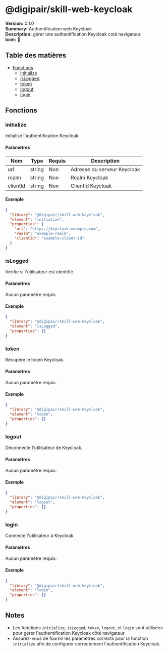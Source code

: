 # @digipair/skill-web-keycloak

**Version:** 0.1.0  
**Summary:** Authentification web Keycloak  
**Description:** gérer une authentification Keycloak coté navigateur.  
**Icon:** 🔑

## Table des matières

- [Fonctions](#fonctions)
  - [initialize](#initialize)
  - [isLogged](#islogged)
  - [token](#token)
  - [logout](#logout)
  - [login](#login)

## Fonctions

### initialize

Initialise l'authentification Keycloak.

#### Paramètres

| Nom      | Type   | Requis | Description                 |
| -------- | ------ | ------ | --------------------------- |
| url      | string | Non    | Adresse du serveur Keycloak |
| realm    | string | Non    | Realm Keycloak              |
| clientId | string | Non    | ClientId Keycloak           |

#### Exemple

```json
{
  "library": "@digipair/skill-web-keycloak",
  "element": "initialize",
  "properties": {
    "url": "https://keycloak.example.com",
    "realm": "example-realm",
    "clientId": "example-client-id"
  }
}
```

### isLogged

Vérifie si l'utilisateur est identifié.

#### Paramètres

Aucun paramètre requis.

#### Exemple

```json
{
  "library": "@digipair/skill-web-keycloak",
  "element": "isLogged",
  "properties": {}
}
```

### token

Récupère le token Keycloak.

#### Paramètres

Aucun paramètre requis.

#### Exemple

```json
{
  "library": "@digipair/skill-web-keycloak",
  "element": "token",
  "properties": {}
}
```

### logout

Déconnecte l'utilisateur de Keycloak.

#### Paramètres

Aucun paramètre requis.

#### Exemple

```json
{
  "library": "@digipair/skill-web-keycloak",
  "element": "logout",
  "properties": {}
}
```

### login

Connecte l'utilisateur à Keycloak.

#### Paramètres

Aucun paramètre requis.

#### Exemple

```json
{
  "library": "@digipair/skill-web-keycloak",
  "element": "login",
  "properties": {}
}
```

## Notes

- Les fonctions `initialize`, `isLogged`, `token`, `logout`, et `login` sont utilisées pour gérer l'authentification Keycloak côté navigateur.
- Assurez-vous de fournir les paramètres corrects pour la fonction `initialize` afin de configurer correctement l'authentification Keycloak.
